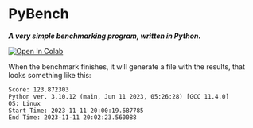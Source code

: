 # PyBench
***A very simple benchmarking program, written in Python.***


<a target="_blank" href="https://colab.research.google.com/gist/CodeSoftGit/673bb871e1f3a6e8b63059af09d94621/pybench.ipynb">
  <img src="https://colab.research.google.com/assets/colab-badge.svg" alt="Open In Colab"/>
</a>


When the benchmark finishes, it will generate a file with the results, that looks something like this:

    Score: 123.872303
    Python ver. 3.10.12 (main, Jun 11 2023, 05:26:28) [GCC 11.4.0]
    OS: Linux
    Start Time: 2023-11-11 20:00:19.687785
    End Time: 2023-11-11 20:02:23.560088
